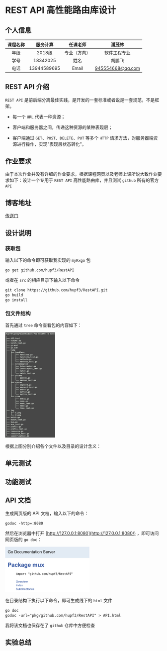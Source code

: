 # REST API 高性能路由库设计

## 个人信息

| 课程名称 |  服务计算   |   任课老师   |      潘茂林      |
| :------: | :---------: | :----------: | :--------------: |
|   年级   |   2018级    | 专业（方向） |   软件工程专业   |
|   学号   |  18342025   |     姓名     |      胡鹏飞      |
|   电话   | 13944589695 |    Email     | 945554668@qq.com |

## REST API 介绍

`REST API` 是前后端分离最佳实践，是开发的一套标准或者说是一套规范，不是框架。

- 每一个 `URL` 代表一种资源；
- 客户端和服务器之间，传递这种资源的某种表现层；

- 客户端通过 `GET`、`POST`、`DELETE`、`PUT` 等多个 `HTTP` 请求方法，对服务器端资源进行操作，实现"表现层状态转化"。

## 作业要求

由于本次作业并没有详细的作业要求，根据课程网页以及老师上课所说大致作业要求如下：设计一个专用于 `REST API` 高性能路由库，并且测试 `github` 所有的官方 `API`

## 博客地址

[传送门](https://blog.csdn.net/qq_43267773/article/details/111406377)

## 设计说明

### 获取包

输入以下的命令即可获取我实现的 `myRxgo` 包

```
go get github.com/hupf3/RestAPI
```

或者在 `src` 的相应目录下输入以下命令

```
git clone https://github.com/hupf3/RestAPI.git
go build
go install
```

### 包文件结构

首先通过 `tree` 命令查看包的内容如下：

<img src="./img/1.png" style="zoom:33%;" />

根据上图分别介绍各个文件以及目录的设计含义：



## 单元测试



## 功能测试



## API 文档

生成网页版的 API 文档，输入以下的命令：

```
godoc -http=:8080
```

然后在浏览器中打开 [http://127.0.0.1:8080](http://127.0.0.1:8080/) ，即可访问网页版的 `go doc`：

<img src="./img/2.png" style="zoom:33%;" />

在目录结构下执行以下命令，即可生成线下的 `html` 文件

```
go doc
godoc -url="pkg/github.com/hupf3/RestAPI" > API.html
```

我将该文档也保存在了 `github` 仓库中方便检查

## 实验总结

